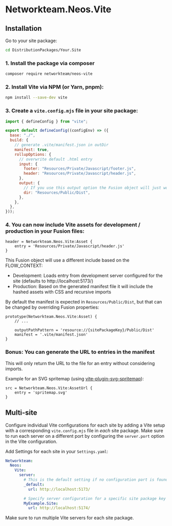 # Networkteam.Neos.Vite

## Installation

Go to your site package:

```bash
cd DistributionPackages/Your.Site
```

### 1. Install the package via composer

```bash
composer require networkteam/neos-vite
```

### 2. Install Vite via NPM (or Yarn, pnpm):

```bash
npm install --save-dev vite
```

### 3. Create a `vite.config.mjs` file in your site package:

```js
import { defineConfig } from "vite";

export default defineConfig((configEnv) => ({
  base: "./",
  build: {
    // generate .vite/manifest.json in outDir
    manifest: true,
    rollupOptions: {
      // overwrite default .html entry
      input: {
        footer: "Resources/Private/Javascript/footer.js",
        header: "Resources/Private/Javascript/header.js",
      },
      output: {
        // If you use this output option the Fusion object will just work™️
        dir: "Resources/Public/Dist",
      },
    },
  },
}));
```

### 4. You can now include Vite assets for development / production in your Fusion files:

```fusion
header = Networkteam.Neos.Vite:Asset {
    entry = 'Resources/Private/Javascript/header.js'
}
```

This Fusion object will use a different include based on the FLOW_CONTEXT:

- Development: Loads entry from development server configured for the site (defaults to http://localhost:5173/)
- Production: Based on the generated manifest file it will include the hashed assets with CSS and recursive imports

By default the manifest is expected in `Resources/Public/Dist`, but that can be changed by overriding Fusion properties:

```fusion
prototype(Networkteam.Neos.Vite:Asset) {
    // ...

    outputPathPattern = 'resource://{sitePackageKey}/Public/Dist'
    manifest = '.vite/manifest.json'
}
```

### Bonus: You can generate the URL to entries in the manifest

This will only return the URL to the file for an entry without considering imports.

Example for an SVG spritemap (using [vite-plugin-svg-spritemap](https://github.com/SpiriitLabs/vite-plugin-svg-spritemap)):

```fusion
src = Networkteam.Neos.Vite:AssetUrl {
    entry = 'spritemap.svg'
}
```

## Multi-site

Configure individual Vite configurations for each site by adding a Vite setup with a corresponding `vite.config.mjs` file in _each_ site package.
Make sure to run each server on a different port by configuring the `server.port` option in the Vite configuration.

Add Settings for each site in your `Settings.yaml`:

```yaml
Networkteam:
  Neos:
    Vite:
      server:
        # This is the default setting if no configuration part is found for the site package key
        _default:
          url: http://localhost:5173/

        # Specify server configuration for a specific site package key
        MyExample.Site:
          url: http://localhost:5174/
```

Make sure to run multiple Vite servers for each site package.

